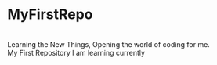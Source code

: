 # MyFirstRepo
<br> 
Learning the New Things, Opening the world of coding for me.
<br>
My First Repository
I am learning currently 
